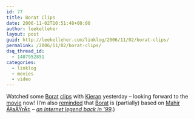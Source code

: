 ```yaml
---
id: 77
title: Borat Clips
date: 2006-11-02T10:51:48+00:00
author: leekelleher
layout: post
guid: http://leekelleher.com/linklog/2006/11/02/borat-clips/
permalink: /2006/11/02/borat-clips/
dsq_thread_id:
  - 1407952851
categories:
  - linklog
  - movies
  - video
---
```

Watched some [Borat](http://video.msn.com/v/us/v.htm?g=83fbd52a-3f83-4ba0-bfc4-a9edd3f600c3&f=msnhome&fg=email) [clips](http://video.msn.com/v/us/v.htm?g=6491be10-a778-405c-8788-14e2ee300d8b&f=msnhome&fg=email) with [Kieran](http://www.kigo.co.uk/) yesterday &#8211; looking forward to the [movie](http://www.imdb.com/title/tt0443453/) now! (I&#8217;m also [reminded](http://www.calacanis.com/2006/10/25/for-the-web-2-0-kids-out-there/) that [Borat](http://en.wikipedia.org/wiki/Borat) is (partially) based on [Mahir Ã‡aÄŸrÄ±](http://www.istanbul.tc/mahir/mahir) _&#8211; [an Internet legend back in &#8217;99](http://en.wikipedia.org/wiki/Mahir_%C3%87a%C4%9Fr%C4%B1)_.)